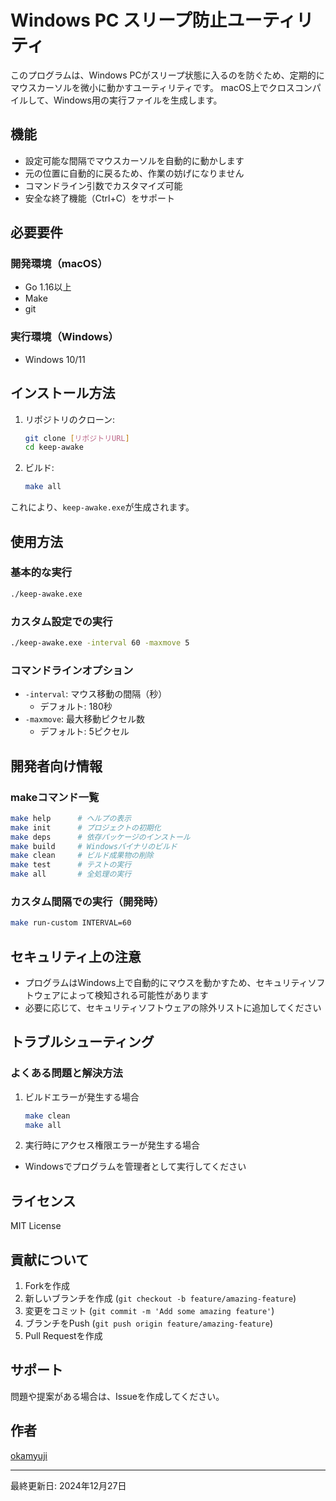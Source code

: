 # Windows PC スリープ防止ユーティリティ

このプログラムは、Windows PCがスリープ状態に入るのを防ぐため、定期的にマウスカーソルを微小に動かすユーティリティです。
macOS上でクロスコンパイルして、Windows用の実行ファイルを生成します。

## 機能

- 設定可能な間隔でマウスカーソルを自動的に動かします
- 元の位置に自動的に戻るため、作業の妨げになりません
- コマンドライン引数でカスタマイズ可能
- 安全な終了機能（Ctrl+C）をサポート

## 必要要件

### 開発環境（macOS）

- Go 1.16以上
- Make
- git

### 実行環境（Windows）

- Windows 10/11

## インストール方法

1. リポジトリのクローン:

    ```bash
    git clone [リポジトリURL]
    cd keep-awake
    ```

2. ビルド:

    ```bash
    make all
    ```

これにより、`keep-awake.exe`が生成されます。

## 使用方法

### 基本的な実行

```bash
./keep-awake.exe
```

### カスタム設定での実行

```bash
./keep-awake.exe -interval 60 -maxmove 5
```

### コマンドラインオプション

- `-interval`: マウス移動の間隔（秒）
    - デフォルト: 180秒
- `-maxmove`: 最大移動ピクセル数
    - デフォルト: 5ピクセル

## 開発者向け情報

### makeコマンド一覧

```bash
make help      # ヘルプの表示
make init      # プロジェクトの初期化
make deps      # 依存パッケージのインストール
make build     # Windowsバイナリのビルド
make clean     # ビルド成果物の削除
make test      # テストの実行
make all       # 全処理の実行
```

### カスタム間隔での実行（開発時）

```bash
make run-custom INTERVAL=60
```

## セキュリティ上の注意

- プログラムはWindows上で自動的にマウスを動かすため、セキュリティソフトウェアによって検知される可能性があります
- 必要に応じて、セキュリティソフトウェアの除外リストに追加してください

## トラブルシューティング

### よくある問題と解決方法

1. ビルドエラーが発生する場合

    ```bash
    make clean
    make all
    ```

2. 実行時にアクセス権限エラーが発生する場合

- Windowsでプログラムを管理者として実行してください

## ライセンス

MIT License

## 貢献について

1. Forkを作成
2. 新しいブランチを作成 (`git checkout -b feature/amazing-feature`)
3. 変更をコミット (`git commit -m 'Add some amazing feature'`)
4. ブランチをPush (`git push origin feature/amazing-feature`)
5. Pull Requestを作成

## サポート

問題や提案がある場合は、Issueを作成してください。

## 作者

[okamyuji](https://github.com/okamyuji)

---
最終更新日: 2024年12月27日
